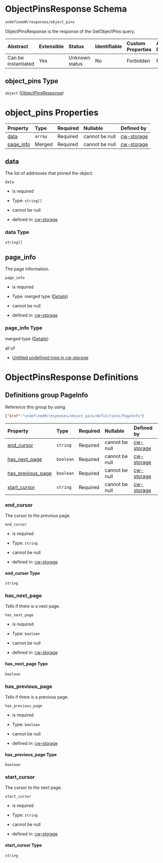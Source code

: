 # ObjectPinsResponse Schema

```txt
undefined#/responses/object_pins
```

ObjectPinsResponse is the response of the GetObjectPins query.

| Abstract            | Extensible | Status         | Identifiable | Custom Properties | Additional Properties | Access Restrictions | Defined In                                                         |
| :------------------ | :--------- | :------------- | :----------- | :---------------- | :-------------------- | :------------------ | :----------------------------------------------------------------- |
| Can be instantiated | Yes        | Unknown status | No           | Forbidden         | Forbidden             | none                | [cw-storage.json\*](schema/cw-storage.json "open original schema") |

## object\_pins Type

`object` ([ObjectPinsResponse](cw-storage-responses-objectpinsresponse.md))

# object\_pins Properties

| Property                 | Type    | Required | Nullable       | Defined by                                                                                                                            |
| :----------------------- | :------ | :------- | :------------- | :------------------------------------------------------------------------------------------------------------------------------------ |
| [data](#data)            | `array` | Required | cannot be null | [cw-storage](cw-storage-responses-objectpinsresponse-properties-data.md "undefined#/responses/object_pins/properties/data")           |
| [page\_info](#page_info) | Merged  | Required | cannot be null | [cw-storage](cw-storage-responses-objectpinsresponse-properties-page_info.md "undefined#/responses/object_pins/properties/page_info") |

## data

The list of addresses that pinned the object.

`data`

*   is required

*   Type: `string[]`

*   cannot be null

*   defined in: [cw-storage](cw-storage-responses-objectpinsresponse-properties-data.md "undefined#/responses/object_pins/properties/data")

### data Type

`string[]`

## page\_info

The page information.

`page_info`

*   is required

*   Type: merged type ([Details](cw-storage-responses-objectpinsresponse-properties-page_info.md))

*   cannot be null

*   defined in: [cw-storage](cw-storage-responses-objectpinsresponse-properties-page_info.md "undefined#/responses/object_pins/properties/page_info")

### page\_info Type

merged type ([Details](cw-storage-responses-objectpinsresponse-properties-page_info.md))

all of

*   [Untitled undefined type in cw-storage](cw-storage-responses-objectpinsresponse-properties-page_info-allof-0.md "check type definition")

# ObjectPinsResponse Definitions

## Definitions group PageInfo

Reference this group by using

```json
{"$ref":"undefined#/responses/object_pins/definitions/PageInfo"}
```

| Property                                  | Type      | Required | Nullable       | Defined by                                                                                                                                                                                      |
| :---------------------------------------- | :-------- | :------- | :------------- | :---------------------------------------------------------------------------------------------------------------------------------------------------------------------------------------------- |
| [end\_cursor](#end_cursor)                | `string`  | Required | cannot be null | [cw-storage](cw-storage-responses-objectpinsresponse-definitions-pageinfo-properties-end_cursor.md "undefined#/responses/object_pins/definitions/PageInfo/properties/end_cursor")               |
| [has\_next\_page](#has_next_page)         | `boolean` | Required | cannot be null | [cw-storage](cw-storage-responses-objectpinsresponse-definitions-pageinfo-properties-has_next_page.md "undefined#/responses/object_pins/definitions/PageInfo/properties/has_next_page")         |
| [has\_previous\_page](#has_previous_page) | `boolean` | Required | cannot be null | [cw-storage](cw-storage-responses-objectpinsresponse-definitions-pageinfo-properties-has_previous_page.md "undefined#/responses/object_pins/definitions/PageInfo/properties/has_previous_page") |
| [start\_cursor](#start_cursor)            | `string`  | Required | cannot be null | [cw-storage](cw-storage-responses-objectpinsresponse-definitions-pageinfo-properties-start_cursor.md "undefined#/responses/object_pins/definitions/PageInfo/properties/start_cursor")           |

### end\_cursor

The cursor to the previous page.

`end_cursor`

*   is required

*   Type: `string`

*   cannot be null

*   defined in: [cw-storage](cw-storage-responses-objectpinsresponse-definitions-pageinfo-properties-end_cursor.md "undefined#/responses/object_pins/definitions/PageInfo/properties/end_cursor")

#### end\_cursor Type

`string`

### has\_next\_page

Tells if there is a next page.

`has_next_page`

*   is required

*   Type: `boolean`

*   cannot be null

*   defined in: [cw-storage](cw-storage-responses-objectpinsresponse-definitions-pageinfo-properties-has_next_page.md "undefined#/responses/object_pins/definitions/PageInfo/properties/has_next_page")

#### has\_next\_page Type

`boolean`

### has\_previous\_page

Tells if there is a previous page.

`has_previous_page`

*   is required

*   Type: `boolean`

*   cannot be null

*   defined in: [cw-storage](cw-storage-responses-objectpinsresponse-definitions-pageinfo-properties-has_previous_page.md "undefined#/responses/object_pins/definitions/PageInfo/properties/has_previous_page")

#### has\_previous\_page Type

`boolean`

### start\_cursor

The cursor to the next page.

`start_cursor`

*   is required

*   Type: `string`

*   cannot be null

*   defined in: [cw-storage](cw-storage-responses-objectpinsresponse-definitions-pageinfo-properties-start_cursor.md "undefined#/responses/object_pins/definitions/PageInfo/properties/start_cursor")

#### start\_cursor Type

`string`
